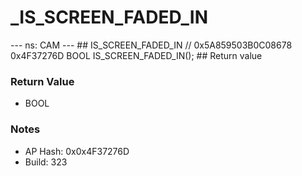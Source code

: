 # _IS_SCREEN_FADED_IN

--- ns: CAM --- ## IS_SCREEN_FADED_IN  // 0x5A859503B0C08678 0x4F37276D BOOL IS_SCREEN_FADED_IN();   ## Return value

### Return Value
* BOOL

### Notes
* AP Hash: 0x0x4F37276D
* Build: 323

